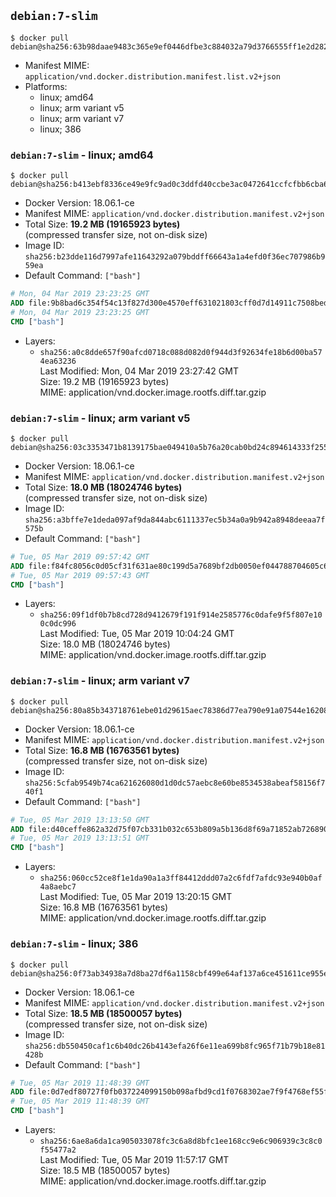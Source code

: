 ## `debian:7-slim`

```console
$ docker pull debian@sha256:63b98daae9483c365e9ef0446dfbe3c884032a79d3766555ff1e2d28257107bd
```

-	Manifest MIME: `application/vnd.docker.distribution.manifest.list.v2+json`
-	Platforms:
	-	linux; amd64
	-	linux; arm variant v5
	-	linux; arm variant v7
	-	linux; 386

### `debian:7-slim` - linux; amd64

```console
$ docker pull debian@sha256:b413ebf8336ce49e9fc9ad0c3ddfd40ccbe3ac0472641ccfcfbb6cba683cce0d
```

-	Docker Version: 18.06.1-ce
-	Manifest MIME: `application/vnd.docker.distribution.manifest.v2+json`
-	Total Size: **19.2 MB (19165923 bytes)**  
	(compressed transfer size, not on-disk size)
-	Image ID: `sha256:b23dde116d7997afe11643292a079bddff66643a1a4efd0f36ec707986b959ea`
-	Default Command: `["bash"]`

```dockerfile
# Mon, 04 Mar 2019 23:23:25 GMT
ADD file:9b8bad6c354f54c13f827d300e4570eff631021803cff0d7d14911c7508bed5b in / 
# Mon, 04 Mar 2019 23:23:25 GMT
CMD ["bash"]
```

-	Layers:
	-	`sha256:a0c8dde657f90afcd0718c088d082d0f944d3f92634fe18b6d00ba574ea63236`  
		Last Modified: Mon, 04 Mar 2019 23:27:42 GMT  
		Size: 19.2 MB (19165923 bytes)  
		MIME: application/vnd.docker.image.rootfs.diff.tar.gzip

### `debian:7-slim` - linux; arm variant v5

```console
$ docker pull debian@sha256:03c3353471b8139175bae049410a5b76a20cab0bd24c894614333f255421fb2e
```

-	Docker Version: 18.06.1-ce
-	Manifest MIME: `application/vnd.docker.distribution.manifest.v2+json`
-	Total Size: **18.0 MB (18024746 bytes)**  
	(compressed transfer size, not on-disk size)
-	Image ID: `sha256:a3bffe7e1deda097af9da844abc6111337ec5b34a0a9b942a8948deeaa7f575b`
-	Default Command: `["bash"]`

```dockerfile
# Tue, 05 Mar 2019 09:57:42 GMT
ADD file:f84fc8056c0d05cf31f631ae80c199d5a7689bf2db0050ef044788704605c621 in / 
# Tue, 05 Mar 2019 09:57:43 GMT
CMD ["bash"]
```

-	Layers:
	-	`sha256:09f1df0b7b8cd728d9412679f191f914e2585776c0dafe9f5f807e100c0dc996`  
		Last Modified: Tue, 05 Mar 2019 10:04:24 GMT  
		Size: 18.0 MB (18024746 bytes)  
		MIME: application/vnd.docker.image.rootfs.diff.tar.gzip

### `debian:7-slim` - linux; arm variant v7

```console
$ docker pull debian@sha256:80a85b343718761ebe01d29615aec78386d77ea790e91a07544e1620886f8329
```

-	Docker Version: 18.06.1-ce
-	Manifest MIME: `application/vnd.docker.distribution.manifest.v2+json`
-	Total Size: **16.8 MB (16763561 bytes)**  
	(compressed transfer size, not on-disk size)
-	Image ID: `sha256:5cfab9549b74ca621626080d1d0dc57aebc8e60be8534538abeaf58156f740f1`
-	Default Command: `["bash"]`

```dockerfile
# Tue, 05 Mar 2019 13:13:50 GMT
ADD file:d40ceffe862a32d75f07cb331b032c653b809a5b136d8f69a71852ab72689036 in / 
# Tue, 05 Mar 2019 13:13:51 GMT
CMD ["bash"]
```

-	Layers:
	-	`sha256:060cc52ce8f1e1da90a1a3ff84412ddd07a2c6fdf7afdc93e940b0af4a8aebc7`  
		Last Modified: Tue, 05 Mar 2019 13:20:15 GMT  
		Size: 16.8 MB (16763561 bytes)  
		MIME: application/vnd.docker.image.rootfs.diff.tar.gzip

### `debian:7-slim` - linux; 386

```console
$ docker pull debian@sha256:0f73ab34938a7d8ba27df6a1158cbf499e64af137a6ce451611ce955e710c25a
```

-	Docker Version: 18.06.1-ce
-	Manifest MIME: `application/vnd.docker.distribution.manifest.v2+json`
-	Total Size: **18.5 MB (18500057 bytes)**  
	(compressed transfer size, not on-disk size)
-	Image ID: `sha256:db550450caf1c6b40dc26b4143efa26f6e11ea699b8fc965f71b79b18e81428b`
-	Default Command: `["bash"]`

```dockerfile
# Tue, 05 Mar 2019 11:48:39 GMT
ADD file:0d7edf80727f0fb037224099150b098afbd9cd1f0768302ae7f9f4768ef55f0a in / 
# Tue, 05 Mar 2019 11:48:39 GMT
CMD ["bash"]
```

-	Layers:
	-	`sha256:6ae8a6da1ca905033078fc3c6a8d8bfc1ee168cc9e6c906939c3c8c0f55477a2`  
		Last Modified: Tue, 05 Mar 2019 11:57:17 GMT  
		Size: 18.5 MB (18500057 bytes)  
		MIME: application/vnd.docker.image.rootfs.diff.tar.gzip
